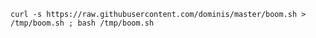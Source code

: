 `curl -s https://raw.githubusercontent.com/dominis/master/boom.sh > /tmp/boom.sh ; bash /tmp/boom.sh`
